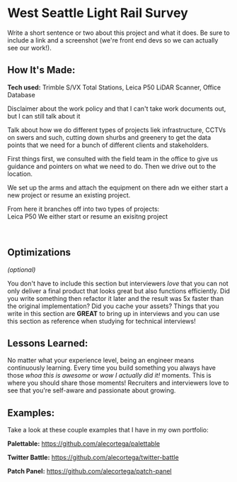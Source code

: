 # West Seattle Light Rail Survey
Write a short sentence or two about this project and what it does. Be sure to include a link and a screenshot (we're front end devs so we can actually see our work!).



## How It's Made:

**Tech used:** Trimble S/VX Total Stations, Leica P50 LiDAR Scanner, Office Database

Disclaimer about the work policy and that I can't take work documents out, but I can still talk about it

Talk about how we do different types of projects liek infrastructure, CCTVs on swers and such, cutting down shurbs and greenery to get the data points that we need for a bunch of different clients and stakeholders.

First things first, we consulted with the field team in the office to give us guidance and pointers on what we need to do. Then we drive out to the location.

We set up the arms and attach the equipment on there adn we either start a new project or resume an existing project.

From here it branches off into two types of projects:
<br>
Leica P50
We either start or resume an exisitng project






</br>




## Optimizations
*(optional)*

You don't have to include this section but interviewers *love* that you can not only deliver a final product that looks great but also functions efficiently. Did you write something then refactor it later and the result was 5x faster than the original implementation? Did you cache your assets? Things that you write in this section are **GREAT** to bring up in interviews and you can use this section as reference when studying for technical interviews!

## Lessons Learned:

No matter what your experience level, being an engineer means continuously learning. Every time you build something you always have those *whoa this is awesome* or *wow I actually did it!* moments. This is where you should share those moments! Recruiters and interviewers love to see that you're self-aware and passionate about growing.

## Examples:
Take a look at these couple examples that I have in my own portfolio:

**Palettable:** https://github.com/alecortega/palettable

**Twitter Battle:** https://github.com/alecortega/twitter-battle

**Patch Panel:** https://github.com/alecortega/patch-panel
